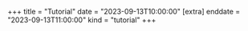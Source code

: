 +++
title = "Tutorial"
date = "2023-09-13T10:00:00"
[extra]
enddate = "2023-09-13T11:00:00"
kind = "tutorial"
+++
